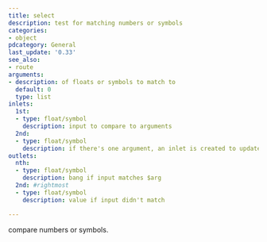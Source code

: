 ```yaml
---
title: select
description: test for matching numbers or symbols
categories:
- object
pdcategory: General
last_update: '0.33'
see_also:
- route
arguments:
- description: of floats or symbols to match to
  default: 0
  type: list
inlets:
  1st:
  - type: float/symbol
    description: input to compare to arguments
  2nd:
  - type: float/symbol
    description: if there's one argument, an inlet is created to update it
outlets:
  nth:
  - type: float/symbol
    description: bang if input matches $arg
  2nd: #rightmost
  - type: float/symbol
    description: value if input didn't match

---
```

compare numbers or symbols.

